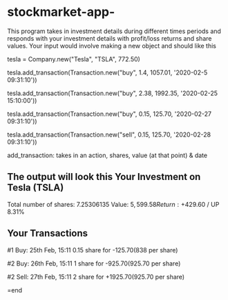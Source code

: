 # stockmarket-app-
This program takes in investment details during different times periods and responds with your investment details with profit/loss returns and share values.
Your input would involve making a new object and should like this

tesla = Company.new("Tesla", "TSLA", 772.50)

tesla.add_transaction(Transaction.new("buy", 1.4, 1057.01, '2020-02-5 09:31:10'))

tesla.add_transaction(Transaction.new("buy", 2.38, 1992.35, '2020-02-25 15:10:00'))

tesla.add_transaction(Transaction.new("buy", 0.15, 125.70, '2020-02-27 09:31:10'))

tesla.add_transaction(Transaction.new("sell", 0.15, 125.70, '2020-02-28 09:31:10'))

add_transaction: takes in an action, shares, value (at that point) & date

The output will look this 
Your Investment on Tesla (TSLA)
-------------------------------
Total number of shares: 7.25306135
Value: $5,599.58
Return: +$429.60 / UP 8.31%

Your Transactions
-------------------------------

#1 Buy: 25th Feb, 15:11
0.15 share for -$125.70 ($838 per share)

#2 Buy: 26th Feb, 15:11
1 share for -$925.70 ($925.70 per share)

#2 Sell: 27th Feb, 15:11
2 share for +$1925.70 ($925.70 per share)

=end
